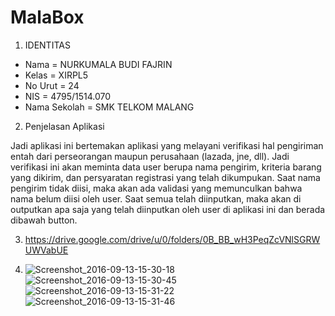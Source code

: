 # MalaBox
1. IDENTITAS
* Nama = NURKUMALA BUDI FAJRIN 
* Kelas = XIRPL5 
* No Urut = 24 
* NIS = 4795/1514.070 
* Nama Sekolah = SMK TELKOM MALANG

2. Penjelasan Aplikasi

  Jadi aplikasi ini bertemakan aplikasi yang melayani verifikasi hal pengiriman entah dari perseorangan maupun perusahaan (lazada, jne, dll). 
  Jadi verifikasi ini akan meminta data user berupa nama pengirim, kriteria barang yang dikirim, dan persyaratan registrasi yang telah 
  dikumpukan. Saat nama pengirim tidak diisi, maka akan ada validasi yang memunculkan bahwa nama belum diisi oleh user. Saat semua telah 
  diinputkan, maka akan di outputkan apa saja yang telah diinputkan oleh user di aplikasi ini dan berada dibawah button.
  
3. https://drive.google.com/drive/u/0/folders/0B_BB_wH3PeqZcVNlSGRWUWVabUE

4. ![Screenshot_2016-09-13-15-30-18](https://github.com/nurkumalabudif/MalaBox/blob/master/Screenshot_2016-09-13-15-30-18.png)
![Screenshot_2016-09-13-15-30-45](https://github.com/nurkumalabudif/MalaBox/blob/master/Screenshot_2016-09-13-15-30-45.png)
![Screenshot_2016-09-13-15-31-22](https://github.com/nurkumalabudif/MalaBox/blob/master/Screenshot_2016-09-13-15-31-22.png)
![Screenshot_2016-09-13-15-31-46](https://github.com/nurkumalabudif/MalaBox/blob/master/Screenshot_2016-09-13-15-31-22.png)
